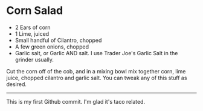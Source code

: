 Corn Salad
==========

* 2 Ears of corn
* 1 Lime, juiced
* Small handful of Cilantro, chopped
* A few green onions, chopped
* Garlic salt, or Garlic AND salt. I use Trader Joe's Garlic Salt in the grinder usually. 

Cut the corn off of the cob, and in a mixing bowl mix together corn, lime juice, chopped cilantro and garlic salt. You can tweak any of this stuff as desired.

---
This is my first Github commit. I'm glad it's taco related.
